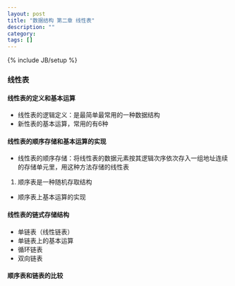 ```yaml
---
layout: post
title: "数据结构 第二章 线性表"
description: ""
category: 
tags: []
---
```

{% include JB/setup %}
### 线性表

#### 线性表的定义和基本运算

- 线性表的逻辑定义：是最简单最常用的一种数据结构
- 新性表的基本运算，常用的有6种


#### 线性表的顺序存储和基本运算的实现

- 线性表的顺序存储：将线性表的数据元素按其逻辑次序依次存入一组地址连续的存储单元里，用这种方法存储的线性表
1. 顺序表是一种随机存取结构
- 顺序表上基本运算的实现

#### 线性表的链式存储结构

- 单链表（线性链表）
- 单链表上的基本运算
- 循环链表
- 双向链表

#### 顺序表和链表的比较

